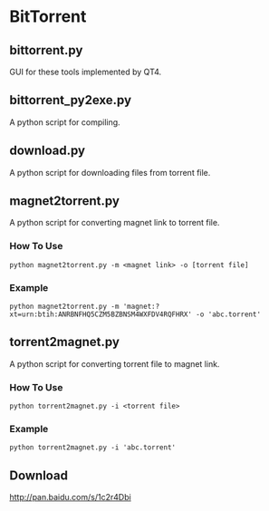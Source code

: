 
BitTorrent
======
## **bittorrent.py**
GUI for these tools implemented by QT4.
## bittorrent_py2exe.py
A python script for compiling.
## **download.py**
A python script for downloading files from torrent file.
## **magnet2torrent.py**
A python script for converting magnet link to torrent file.
### How To Use
`python magnet2torrent.py -m <magnet link> -o [torrent file]`
### Example
`python magnet2torrent.py -m 'magnet:?xt=urn:btih:ANRBNFHQ5CZM5BZBNSM4WXFDV4RQFHRX' -o 'abc.torrent'`
## **torrent2magnet.py**
A python script for converting torrent file to magnet link.
### How To Use
`python torrent2magnet.py -i <torrent file>`
### Example
`python torrent2magnet.py -i 'abc.torrent'`
## Download
http://pan.baidu.com/s/1c2r4Dbi